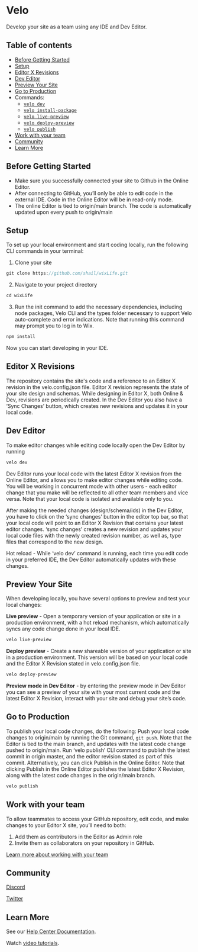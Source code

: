 # Velo
Develop your site as a team using any IDE and Dev Editor.

## Table of contents

* [Before Getting Started]()
* [Setup]()
* [Editor X Revisions]()
* [Dev Editor]()
* [Preview Your Site]()
* [Go to Production]()
* Commands:
  * [<code>velo dev</code>]()
  * [<code>velo install-package</code>]()
  * [<code>velo live-preview</code>]()
  * [<code>velo deploy-preview</code>]()
  * [<code>velo publish</code>]()
* [Work with your team]()
* [Community]()
* [Learn More]()

## Before Getting Started

* Make sure you successfully connected your site to Github in the Online Editor. 
* After connecting to GitHub, you’ll only be able to edit code in the external IDE. Code in the Online Editor will be in read-only mode.
* The online Editor is tied to origin/main branch. The code is automatically updated upon every push to origin/main

## Setup 

To set up your local environment and start coding locally, run the following CLI commands in your terminal:

1. Clone your site 

  ```js
git clone https://github.com/shail/wixLife.git
  ```

2. Navigate to your project directory

```js
cd wixLife
```

3. Run the init command to add the necessary dependencies, including node packages, Velo CLI and the types folder necessary to support Velo auto-complete and error indications. Note that running this command may prompt you to log in to Wix. 

```js
npm install
```
Now you can start developing in your IDE. 

## Editor X Revisions
The repository contains the site's code and a reference to an Editor X revision in the velo.config.json file. Editor X revision represents the state of your site design and schemas. While designing in Editor X, both Online & Dev, revisions are periodically created. In the Dev Editor you also have a ‘Sync Changes’ button, which creates new revisions and updates it in your local code.

## Dev Editor 

To make editor changes while editing code locally open the Dev Editor by running 

  ```js
velo dev
  ``` 

Dev Editor runs your local code with the latest Editor X revision from the Online Editor, and allows you to make editor changes while editing code. You will be working in concurrent mode with other users - each editor change that you make will be reflected to all other team members and vice versa. Note that your local code is isolated and available only to you.

After making the needed changes (design/schema/ids) in the Dev Editor, you have to click on the ‘sync changes’ button in the editor top bar, so that your local code will point to an Editor X Revision that contains your latest editor changes.
‘sync changes’  creates a new revision and updates your local code files with the newly created revision number, as well as, type files that correspond to the new design.

Hot reload - While ‘velo dev’ command is running, each time you edit code in your preferred IDE, the Dev Editor automatically updates with these changes.

## Preview Your Site 

When developing locally, you have several options to preview and test your local changes:

__Live preview__ - Open a temporary version of your application or site in a production environment, with a hot reload mechanism, which automatically syncs any code change done in your local IDE.

  ```js
velo live-preview
  ``` 
__Deploy preview__ - Create a new shareable version of your application or site in a production environment. This version will be based on your local code and the Editor X Revision stated in velo.config.json file.

  ```js
velo deploy-preview
  ``` 

__Preview mode in Dev Editor__ - by entering the preview mode in Dev Editor you can see a preview of your site with your most current code and the latest Editor X Revision, interact with your site and debug your site’s code.


## Go to Production 

To publish your local code changes, do the following: 
Push your local code changes to origin/main by running the Git command, `git push`. 
Note that the Editor is tied to the main branch, and updates with the latest code change pushed to origin/main.
Run ‘velo publish’ CLI command to publish the latest commit in origin master, and the editor revision stated as part of this commit. Alternatively, you can click Publish in the Online Editor. Note that clicking Publish in the Online Editor publishes the latest Editor X Revision, along with the latest code changes in the origin/main branch. 

  ```js
velo publish
  ``` 

## Work with your team

To allow teammates to access your GitHub repository, edit code, and make changes to your Editor X site, you’ll need to both:
1. Add them as contributors in the Editor as Admin role
1. Invite them as collaborators on your repository in GitHub.

[Learn more about working with your team]()

## Community

[Discord]()

[Twitter]()

## Learn More

See our [Help Center Documentation]().

Watch [video tutorials]().





